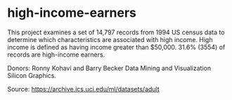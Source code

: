 # high-income-earners

This project examines a set of 14,797 records from 1994 US census data to determine which characteristics are associated with high income. High income is defined as having income greater than $50,000. 31.6% (3554) of records are high-income earners. 





Donors: Ronny Kohavi and Barry Becker
Data Mining and Visualization
Silicon Graphics.

Source: https://archive.ics.uci.edu/ml/datasets/adult
